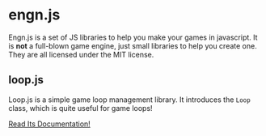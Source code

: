 # engn.js
Engn.js is a set of JS libraries to help you make your games in javascript.
It is **not** a full-blown game engine, just small libraries to help you create one.
They are all licensed under the MIT license.

## loop.js
Loop.js is a simple game loop management library.
It introduces the `Loop` class, which is quite useful for game loops!

[Read Its Documentation!](https://github.com/podiumnet/engn.js/blob/master/loop.js.md)
